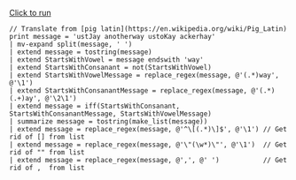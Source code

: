 [Click to run](https://dataexplorer.azure.com/clusters/help/databases/Samples?query=H4sIAAAAAAAAA5WS30vDMBDH3%2FdXHEVoorVBH4WB4IPgDxAUfVjnCNu1DWuTkGR2E%2F94E7e1bHbi8nS5u3y%2B903CGLwYLm3FHUJuVA0jLQrwWyHHpHRO2yvGUKaNmAuNM8FTZQoWduxJFJOH0EgH2gjpoEZreYEwhHhh3R1fAZfKlWgaH%2FqMug%2Bp6RxNyVfx4Avqj3Ncai5nYHUlHNkAEoghpr6OS4e%2B2HGdss5LFdtOCl3Xs%2BPG2TfhylfVYOW7t%2Bd81TY%2BD3Gz1v114kZJyyX3HobgRyZ7LHpQ5bEdzaCu%2BBQnBgtcdk6uY5Ke0qAb4uwi7mW1%2Bv%2FkkfSMbpGXu9DuskSekx6J5A%2Fd5IC%2FwLeLuuZGfGLve%2FA5Tiph2zekvSMdNPWejYKvbHzS3hMwBrfowIgZqBxG4%2FX%2FDCJHobOIZI1HRx15Dx1FHRqOYic%2FTAjIdu2yE%2BjY36n6%2B3htAwAA)

```
// Translate from [pig latin](https://en.wikipedia.org/wiki/Pig_Latin)
print message = 'ustJay anotherway ustoKay ackerhay'
| mv-expand split(message, ' ')
| extend message = tostring(message) 
| extend StartsWithVowel = message endswith 'way'
| extend StartsWithConsanant = not(StartsWithVowel)
| extend StartsWithVowelMessage = replace_regex(message, @'(.*)way', @'\1')
| extend StartsWithConsanantMessage = replace_regex(message, @'(.*)(.+)ay', @'\2\1')
| extend message = iff(StartsWithConsanant, StartsWithConsanantMessage, StartsWithVowelMessage)
| summarize message = tostring(make_list(message))
| extend message = replace_regex(message, @'^\[(.*)\]$', @'\1') // Get rid of [] from list
| extend message = replace_regex(message, @'\"(\w*)\"', @'\1')  // Get rid of "" from list 
| extend message = replace_regex(message, @',', @' ')           // Get rid of ,  from list
```